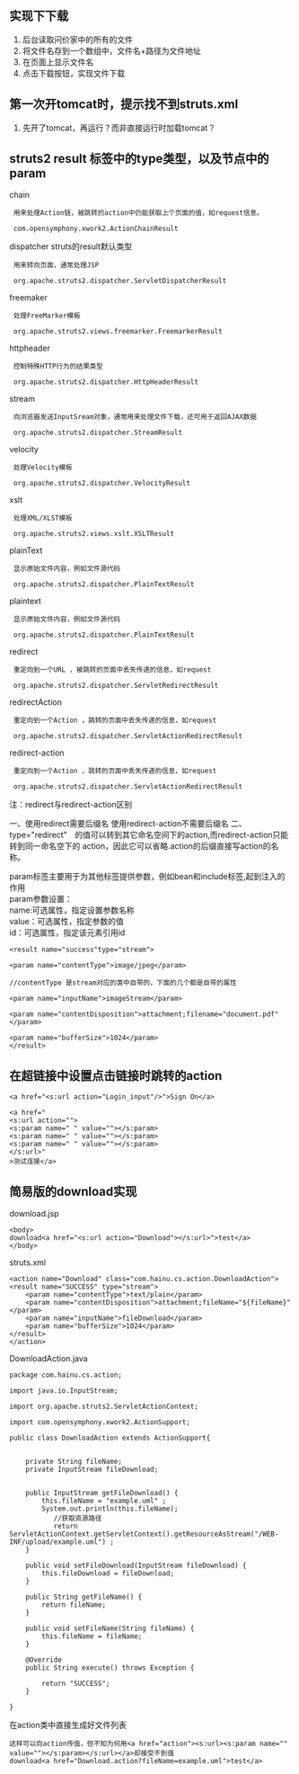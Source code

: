 ## 实现下下载
1. 后台读取问价家中的所有的文件
2. 将文件名存到一个数组中，文件名+路径为文件地址
3. 在页面上显示文件名
4. 点击下载按钮，实现文件下载

## 第一次开tomcat时，提示找不到struts.xml

1. 先开了tomcat，再运行？而非直接运行时加载tomcat？


## struts2 result 标签中的type类型，以及节点中的param

chain    
    
     用来处理Action链，被跳转的action中仍能获取上个页面的值，如request信息。    
    
     com.opensymphony.xwork2.ActionChainResult    
    
 dispatcher    struts的result默认类型
    
     用来转向页面，通常处理JSP    
    
     org.apache.struts2.dispatcher.ServletDispatcherResult    
    
 freemaker    
    
     处理FreeMarker模板    
    
     org.apache.struts2.views.freemarker.FreemarkerResult    
    
 httpheader    
    
     控制特殊HTTP行为的结果类型    
    
     org.apache.struts2.dispatcher.HttpHeaderResult    
   

stream    
    
     向浏览器发送InputSream对象，通常用来处理文件下载，还可用于返回AJAX数据    
    
     org.apache.struts2.dispatcher.StreamResult    
    
 velocity    
    
     处理Velocity模板    
    
     org.apache.struts2.dispatcher.VelocityResult    
    
 xslt    
    
     处理XML/XLST模板    
    
     org.apache.struts2.views.xslt.XSLTResult    
    
 plainText    
    
     显示原始文件内容，例如文件源代码    
    
     org.apache.struts2.dispatcher.PlainTextResult    
    
   
 plaintext    
    
     显示原始文件内容，例如文件源代码    
    
     org.apache.struts2.dispatcher.PlainTextResult  

redirect    
    
     重定向到一个URL ，被跳转的页面中丢失传递的信息，如request   
    
     org.apache.struts2.dispatcher.ServletRedirectResult    
    
 redirectAction    
    
     重定向到一个Action ，跳转的页面中丢失传递的信息，如request      
    
     org.apache.struts2.dispatcher.ServletActionRedirectResult    
    
 redirect-action   
    
     重定向到一个Action ，跳转的页面中丢失传递的信息，如request      
    
     org.apache.struts2.dispatcher.ServletActionRedirectResult 

   
 注：redirect与redirect-action区别

一、使用redirect需要后缀名 使用redirect-action不需要后缀名 
 二、type="redirect"　的值可以转到其它命名空间下的action,而redirect-action只能转到同一命名空下的 action，因此它可以省略.action的后缀直接写action的名称。


param标签主要用于为其他标签提供参数，例如bean和include标签,起到注入的作用    
param参数设置：    
name:可选属性，指定设置参数名称    
value：可选属性，指定参数的值    
id：可选属性，指定该元素引用id    


 	<result name="success"type="stream">  

   	<param name="contentType">image/jpeg</param> 

	//contentType 是stream对应的类中自带的，下面的几个都是自带的属性

   	<param name="inputName">imageStream</param> 

   	<param name="contentDisposition">attachment;filename="document.pdf"</param>  

  	<param name="bufferSize">1024</param> 
 	</result>

## 在超链接中设置点击链接时跳转的action
	<a href="<s:url action="Login_input"/>">Sign On</a>

	<a href="  
	<s:url action="">  
   	<s:param name=" " value=""></s:param>   
   	<s:param name=" " value=""></s:param>   
   	<s:param name=" " value=""></s:param>   
	</s:url>"  
	>测试连接</a>

## 简易版的download实现

download.jsp

	<body>
	download<a href="<s:url action="Download"></s:url>">test</a>
	</body>

struts.xml

	<action name="Download" class="com.hainu.cs.action.DownloadAction">
	<result name="SUCCESS" type="stream">
		<param name="contentType">text/plain</param>
		<param name="contentDisposition">attachment;fileName="${fileName}"</param>
		<param name="inputName">fileDownload</param>
		<param name="bufferSize">1024</param>
	</result>
	</action>

DownloadAction.java

	package com.hainu.cs.action;

	import java.io.InputStream;

	import org.apache.struts2.ServletActionContext;

	import com.opensymphony.xwork2.ActionSupport;

	public class DownloadAction extends ActionSupport{
		

		private String fileName;
		private InputStream fileDownload;

		
		public InputStream getFileDownload() {
			this.fileName = "example.uml" ;
			System.out.println(this.fileName);
			   //获取资源路径
			   return ServletActionContext.getServletContext().getResourceAsStream("/WEB-INF/upload/example.uml") ;
		}

		public void setFileDownload(InputStream fileDownload) {
			this.fileDownload = fileDownload;
		}

		public String getFileName() {
			return fileName;
		}

		public void setFileName(String fileName) {
			this.fileName = fileName;
		}
		
		@Override
		public String execute() throws Exception {
			
			return "SUCCESS";
		}

	}

在action类中直接生成好文件列表
	
	这样可以向action传值，但不知为何用<a href="action"><s:url><s:param name="" value=""></s:param></s:url></a>却接受不到值
	download<a href="Download.action?fileName=example.uml">test</a>